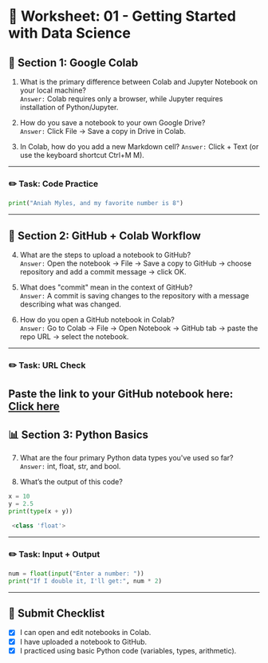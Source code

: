 # 📝 Worksheet: 01 - Getting Started with Data Science

## 🧠 Section 1: Google Colab

1. What is the primary difference between Colab and Jupyter Notebook on your local machine?  
   `Answer:` Colab requires only a browser, while Jupyter requires installation of Python/Jupyter.

2. How do you save a notebook to your own Google Drive?  
   `Answer:` Click File → Save a copy in Drive in Colab.

3. In Colab, how do you add a new Markdown cell?
   `Answer:` Click + Text (or use the keyboard shortcut Ctrl+M M).
---

### ✏️ Task: Code Practice

```python
print("Aniah Myles, and my favorite number is 8")

```

---

## 🔗 Section 2: GitHub + Colab Workflow

4. What are the steps to upload a notebook to GitHub?  
   `Answer:` Open the notebook → File → Save a copy to GitHub → choose repository and add a commit message → click OK.

5. What does "commit" mean in the context of GitHub?  
   `Answer:` A commit is saving changes to the repository with a message describing what was changed.

6. How do you open a GitHub notebook in Colab?  
   `Answer:` Go to Colab → File → Open Notebook → GitHub tab → paste the repo URL → select the notebook.

---

### ✏️ Task: URL Check

Paste the link to your GitHub notebook here: 
[Click here](https://github.com/aaniaahh/DataScience-2025/blob/main/Assignments/Notebook.ipynb)
---

## 📊 Section 3: Python Basics

7. What are the four primary Python data types you've used so far?  
   `Answer:` int, float, str, and bool.

8. What’s the output of this code?

```python
x = 10
y = 2.5
print(type(x + y))
```
```python 
 <class 'float'> 
```
---

### ✏️ Task: Input + Output

```python
num = float(input("Enter a number: "))
print("If I double it, I'll get:", num * 2)
```

---

## 🧾 Submit Checklist

- [x] I can open and edit notebooks in Colab.
- [x] I have uploaded a notebook to GitHub.
- [x] I practiced using basic Python code (variables, types, arithmetic).